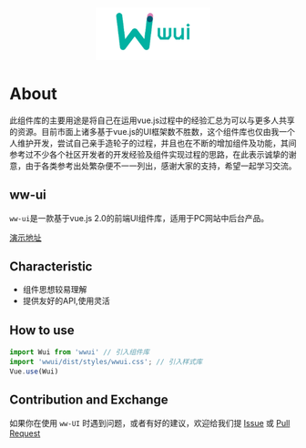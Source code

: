 <p align="center">
  <a href="https://at.aotu.io/">
    <img width="200" src="https://github.com/vannvan/w-ui/blob/gh-pages/src/assets/logo.png?raw=true">
  </a>
</p>

# About

此组件库的主要用途是将自己在运用vue.js过程中的经验汇总为可以与更多人共享的资源。目前市面上诸多基于vue.js的UI框架数不胜数，这个组件库也仅由我一个人维护开发，尝试自己亲手造轮子的过程，并且也在不断的增加组件及功能，其间参考过不少各个社区开发者的开发经验及组件实现过程的思路，在此表示诚挚的谢意，由于各类参考出处繁杂便不一一列出，感谢大家的支持，希望一起学习交流。

## ww-ui

`ww-ui`是一款基于vue.js  2.0的前端UI组件库，适用于PC网站中后台产品。

[演示地址](https://vannvan.github.io/w-ui/dist/#/)

## Characteristic

- 组件思想较易理解
- 提供友好的API,使用灵活

## How to use

``` js
import Wui from 'wwui' // 引入组件库
import 'wwui/dist/styles/wwui.css'; // 引入样式库
Vue.use(Wui)
```

## Contribution and Exchange

如果你在使用 `ww-UI` 时遇到问题，或者有好的建议，欢迎给我们提 [Issue](https://github.com/vannvan/w-ui/issues) 或 [Pull Request](https://github.com/vannvan/w-ui/pulls)

